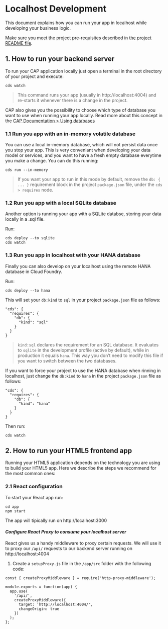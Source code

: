 # Localhost Development

This document explains how you can run your app in localhost while developing your business logic.

Make sure you meet the project pre-requisites described in [the project README file](/README.md#cloud-pre-requisites).


## 1. How to run your backend server
To run your CAP application locally just open a terminal in the root directory of your project and execute:
```
cds watch
```
> This command runs your app (usually in http://localhost:4004) and re-starts it whenever there is a change in the project.

CAP also gives you the possibility to choose which type of database you want to use when running your app locally. Read more about this concept in the [CAP Documentation > Using databases](https://cap.cloud.sap/docs/guides/databases)

### 1.1 Run you app with an in-memory volatile database
You can use a local in-memory database, which will not persist data once you stop your app. This is very conveniant when developing your data model or services, and you want to have a fresh empty database everytime you make a change. You can do this running:

```
cds run --in-memory
```

> If you want your app to run in this mode by default, remove the `db: { ... }` requirement block in the project `package.json` file, under the `cds > requires` node.

### 1.2 Run you app with a local SQLite database
Another option is running your app with a SQLite databse, storing your data locally in a .sql file. 

Run:
```
cds deploy --to sqlite
cds watch
```

### 1.3 Run you app in localhost with your HANA database
Finally you can also develop on your localhost using the remote HANA database in Cloud Foundry.

Run:
```
cds deploy --to hana
```
This will set your `db:kind` to `sql` in your project `package.json` file as follows:
```
"cds": {
  "requires": {
    "db": {
      "kind": "sql"
    }
  }
}
```
> `kind:sql` declares the requirement for an SQL database. It evaluates to `sqlite` in the development profile (active by default), while in production it equals `hana`. This way you don’t need to modify this file if you want to switch between the two databases.

If you want to force your project to use the HANA database when rinning in localhost, just change the `db:kind` to `hana` in the project `package.json` file as follows:
```
"cds": {
  "requires": {
    "db": {
      "kind": "hana"
    }
  }
}
```

Then run:
```
cds watch
```

## 2. How to run your HTML5 frontend app
Running your HTML5 application depends on the technology you are using to build your HTML5 app. Here we describe the steps we recommend for the most common ones:

### 2.1 React configuration
To start your React app run:
```
cd app
npm start
```
The app will tipically run on http://localhost:3000

#### ***Configure React Proxy to consume your localhost server***
React gives us a handy middleware to proxy certain requests. We will use it to proxy our `/api/` requests to our backend server running on http://localhost:4004

1. Create a `setupProxy.js` file in the `/app/src` folder with the following code:
```
const { createProxyMiddleware } = require('http-proxy-middleware');

module.exports = function(app) {
  app.use(
    '/api/',
    createProxyMiddleware({
      target: 'http://localhost:4004/',
      changeOrigin: true
    })
  );
};
```
